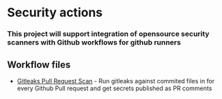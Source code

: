 # Security actions
### This project will support integration of opensource security scanners with Github workflows for github runners

## Workflow files

- [Gitleaks Pull Request Scan](https://github.com/AbhishekPuranam/security-actions/blob/main/gitleaks-pr.yaml) - Run gitleaks against commited files in for every Github Pull request and get secrets published as PR comments
